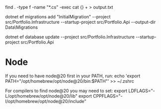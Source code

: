 find . -type f -name "*.cs" -exec cat {} + > output.txt


dotnet ef migrations add "InitialMigration" --project src/Portfolio.Infrastructure --startup-project src/Portfolio.Api --output-dir Data\Migrations

dotnet ef database update --project src/Portfolio.Infrastructure --startup-project src/Portfolio.Api 

# Node
If you need to have node@20 first in your PATH, run:
  echo 'export PATH="/opt/homebrew/opt/node@20/bin:$PATH"' >> ~/.zshrc

For compilers to find node@20 you may need to set:
  export LDFLAGS="-L/opt/homebrew/opt/node@20/lib"
  export CPPFLAGS="-I/opt/homebrew/opt/node@20/include"